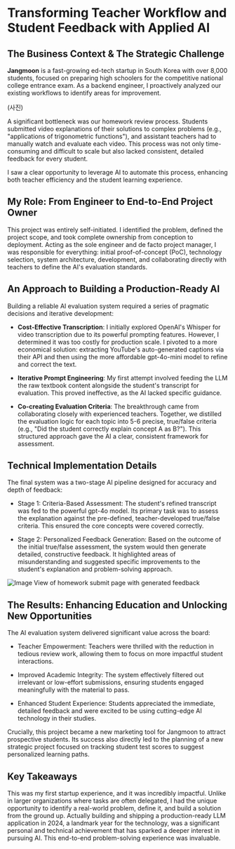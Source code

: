 # Transforming Teacher Workflow and Student Feedback with Applied AI

## The Business Context & The Strategic Challenge
__Jangmoon__ is a fast-growing ed-tech startup in South Korea with over 8,000 students, focused on preparing high schoolers for the competitive national college entrance exam. As a backend engineer, I proactively analyzed our existing workflows to identify areas for improvement.

(사진)

A significant bottleneck was our homework review process. Students submitted video explanations of their solutions to complex problems (e.g., "applications of trigonometric functions"), and assistant teachers had to manually watch and evaluate each video. This process was not only time-consuming and difficult to scale but also lacked consistent, detailed feedback for every student.

I saw a clear opportunity to leverage AI to automate this process, enhancing both teacher efficiency and the student learning experience.

## My Role: From Engineer to End-to-End Project Owner
This project was entirely self-initiated. I identified the problem, defined the project scope, and took complete ownership from conception to deployment. Acting as the sole engineer and de facto project manager, I was responsible for everything: initial proof-of-concept (PoC), technology selection, system architecture, development, and collaborating directly with teachers to define the AI's evaluation standards.

## An Approach to Building a Production-Ready AI
Building a reliable AI evaluation system required a series of pragmatic decisions and iterative development:

* __Cost-Effective Transcription__: I initially explored OpenAI's Whisper for video transcription due to its powerful prompting features. However, I determined it was too costly for production scale. I pivoted to a more economical solution: extracting YouTube's auto-generated captions via their API and then using the more affordable gpt-4o-mini model to refine and correct the text.

* __Iterative Prompt Engineering__: My first attempt involved feeding the LLM the raw textbook content alongside the student's transcript for evaluation. This proved ineffective, as the AI lacked specific guidance.

* __Co-creating Evaluation Criteria__: The breakthrough came from collaborating closely with experienced teachers. Together, we distilled the evaluation logic for each topic into 5-6 precise, true/false criteria (e.g., "Did the student correctly explain concept A as B?"). This structured approach gave the AI a clear, consistent framework for assessment.

## Technical Implementation Details
The final system was a two-stage AI pipeline designed for accuracy and depth of feedback:

* Stage 1: Criteria-Based Assessment: The student's refined transcript was fed to the powerful gpt-4o model. Its primary task was to assess the explanation against the pre-defined, teacher-developed true/false criteria. This ensured the core concepts were covered correctly.

* Stage 2: Personalized Feedback Generation: Based on the outcome of the initial true/false assessment, the system would then generate detailed, constructive feedback. It highlighted areas of misunderstanding and suggested specific improvements to the student's explanation and problem-solving approach.

![Image](https://github.com/user-attachments/assets/02f38cf0-8466-4926-8ffc-dcbe5d71babe)
View of homework submit page with generated feedback

## The Results: Enhancing Education and Unlocking New Opportunities
The AI evaluation system delivered significant value across the board:

* Teacher Empowerment: Teachers were thrilled with the reduction in tedious review work, allowing them to focus on more impactful student interactions.

* Improved Academic Integrity: The system effectively filtered out irrelevant or low-effort submissions, ensuring students engaged meaningfully with the material to pass.

* Enhanced Student Experience: Students appreciated the immediate, detailed feedback and were excited to be using cutting-edge AI technology in their studies.

Crucially, this project became a new marketing tool for Jangmoon to attract prospective students. Its success also directly led to the planning of a new strategic project focused on tracking student test scores to suggest personalized learning paths.

## Key Takeaways
This was my first startup experience, and it was incredibly impactful. Unlike in larger organizations where tasks are often delegated, I had the unique opportunity to identify a real-world problem, define it, and build a solution from the ground up. Actually building and shipping a production-ready LLM application in 2024, a landmark year for the technology, was a significant personal and technical achievement that has sparked a deeper interest in pursuing AI. This end-to-end problem-solving experience was invaluable.
